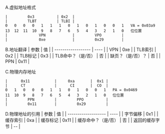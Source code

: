 A.虚拟地址格式
```
|         0x3          | 0x2  |
|         TLBT         | TLBI |
0   0   0   0   1   1   1   0   1   0   1   0   0   1   VA = 0x03a9
13  12  11  10  9   8   7   6   5   4   3   2   1   0   位位置
|              VPN            |         VPO         |
|              0xe            |         0x29        |
```


B.地址翻译
| 参数               | 值   |
| ------------------ | ---- |
| VPN                | 0xe  |
| TLB索引            | 0x2  |
| TLB标记            | 0x3  |
| TLB命中？（是/否） | 否   |
| 缺页？（是/否）？  | 否   |
| PPN                | 0x11 |


C.物理内存地址
```
|      0x11           |     0xa       |  0x1 |
|      CT             |      CI       |  CO  |
0   1   0   0   0   1   1   0   1   0   0   1   PA = 0x0469
11  10  9   8   7   6   5   4   3   2   1   0   位位置
|         PPN         |         PPO          |
|         0x11        |         0x29         |
```


D.物理地址的引用
| 参数                | 值   |
| ------------------- | ---- |
| 字节偏移            | 0x1  |
| 缓存索引            | 0xa  |
| 缓存标记            | 0x11 |
| 缓存命中？（是/否） | 否   |
| 返回的缓存字节      | --   |


